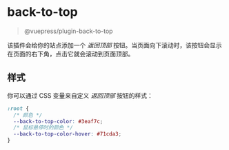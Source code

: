 # back-to-top

> @vuepress/plugin-back-to-top

该插件会给你的站点添加一个 _返回顶部_ 按钮。当页面向下滚动时，该按钮会显示在页面的右下角，点击它就会滚动到页面顶部。

## 样式

你可以通过 CSS 变量来自定义 _返回顶部_ 按钮的样式：

```css
:root {
  /* 颜色 */
  --back-to-top-color: #3eaf7c;
  /* 鼠标悬停时的颜色 */
  --back-to-top-color-hover: #71cda3;
}
```
